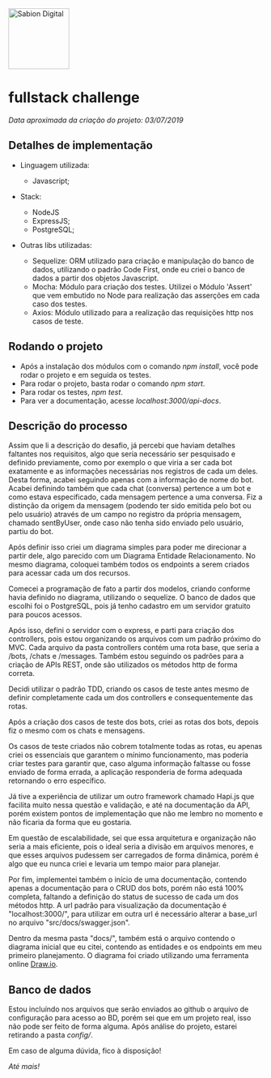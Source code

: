 <a href="http://sabion.com.br">
    <img src="https://avatars2.githubusercontent.com/u/26559852?s=200&v=4" alt="Sabion Digital" width="120"/>
</a>

# fullstack challenge

*Data aproximada da criação do projeto: 03/07/2019*

## Detalhes de implementação

- Linguagem utilizada: 
  - Javascript;

- Stack:
  - NodeJS
  - ExpressJS;
  - PostgreSQL;

- Outras libs utilizadas: 
  - Sequelize: ORM utilizado para criação e manipulação do banco de dados, utilizando o padrão Code First, onde eu criei o banco de dados a partir dos objetos Javascript.
  - Mocha: Módulo para criação dos testes. Utilizei o Módulo 'Assert' que vem embutido no Node para realização das asserções em cada caso dos testes.
  - Axios: Módulo utilizado para a realização das requisições http nos casos de teste.

## Rodando o projeto

- Após a instalação dos módulos com o comando _npm install_, você pode rodar o projeto e em seguida os testes.
- Para rodar o projeto, basta rodar o comando _npm start_.
- Para rodar os testes, _npm test_.
- Para ver a documentação, acesse _localhost:3000/api-docs_.

## Descrição do processo

Assim que li a descrição do desafio, já percebi que haviam detalhes faltantes nos requisitos, algo que seria necessário ser pesquisado e definido previamente, como por exemplo o que viria a ser cada bot exatamente e as informações necessárias nos registros de cada um deles. Desta forma, acabei seguindo apenas com a informação de nome do bot. Acabei definindo também que cada chat (conversa) pertence a um bot e como estava especificado, cada mensagem pertence a uma conversa. Fiz a distinção da origem da mensagem (podendo ter sido emitida pelo bot ou pelo usuário) através de um campo no registro da própria mensagem, chamado sentByUser, onde caso não tenha sido enviado pelo usuário, partiu do bot.

Após definir isso criei um diagrama simples para poder me direcionar a partir dele, algo parecido com um Diagrama Entidade Relacionamento. No mesmo diagrama, coloquei também todos os endpoints a serem criados para acessar cada um dos recursos.

Comecei a programação de fato a partir dos modelos, criando conforme havia definido no diagrama, utilizando o sequelize. O banco de dados que escolhi foi o PostgreSQL, pois já tenho cadastro em um servidor gratuito para poucos acessos.

Após isso, defini o servidor com o express, e parti para criação dos controllers, pois estou organizando os arquivos com um padrão próximo do MVC. Cada arquivo da pasta controllers contém uma rota base, que seria a /bots, /chats e /messages. Também estou seguindo os padrões para a criação de APIs REST, onde são utilizados os métodos http de forma correta.

Decidi utilizar o padrão TDD, criando os casos de teste antes mesmo de definir completamente cada um dos controllers e consequentemente das rotas.

Após a criação dos casos de teste dos bots, criei as rotas dos bots, depois fiz o mesmo com os chats e mensagens.

Os casos de teste criados não cobrem totalmente todas as rotas, eu apenas criei os essenciais que garantem o mínimo funcionamento, mas poderia criar testes para garantir que, caso alguma informação faltasse ou fosse enviado de forma errada, a aplicação responderia de forma adequada retornando o erro específico.

Já tive a experiência de utilizar um outro framework chamado Hapi.js que facilita muito nessa questão e validação, e até na documentação da API, porém existem pontos de implementação que não me lembro no momento e não ficaria da forma que eu gostaria.

Em questão de escalabilidade, sei que essa arquitetura e organização não seria a mais eficiente, pois o ideal seria a divisão em arquivos menores, e que esses arquivos pudessem ser carregados de forma dinâmica, porém é algo que eu nunca criei e levaria um tempo maior para planejar.

Por fim, implementei também o início de uma documentação, contendo apenas a documentação para o CRUD dos bots, porém não está 100% completa, faltando a definição do status de sucesso de cada um dos métodos http. A url padrão para visualização da documentação é "localhost:3000/", para utilizar em outra url é necessário alterar a base_url no arquivo "src/docs/swagger.json".

Dentro da mesma pasta "docs/", também está o arquivo contendo o diagrama inicial que eu citei, contendo as entidades e os endpoints em meu primeiro planejamento. O diagrama foi criado utilizando uma ferramenta online [Draw.io](https://www.draw.io).

## Banco de dados

Estou incluíndo nos arquivos que serão enviados ao github o arquivo de configuração para acesso ao BD, porém sei que em um projeto real, isso não pode ser feito de forma alguma. Após análise do projeto, estarei retirando a pasta _config/_.

Em caso de alguma dúvida, fico à disposição! 

_Até mais!_

